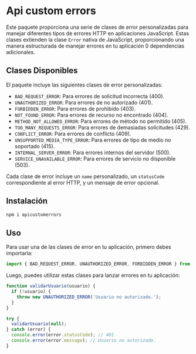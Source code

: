 # Api custom errors
Este paquete proporciona una serie de clases de error personalizadas para manejar diferentes tipos de errores HTTP en aplicaciones JavaScript. Estas clases extienden la clase `Error` nativa de JavaScript, proporcionando una manera estructurada de manejar errores en tu aplicación 0 dependencias adicionales.

## Clases Disponibles

El paquete incluye las siguientes clases de error personalizadas:

- `BAD_REQUEST_ERROR`: Para errores de solicitud incorrecta (400).
- `UNAUTHORIZED_ERROR`: Para errores de no autorizado (401).
- `FORBIDDEN_ERROR`: Para errores de prohibido (403).
- `NOT_FOUND_ERROR`: Para errores de recurso no encontrado (404).
- `METHOD_NOT_ALLOWED_ERROR`: Para errores de método no permitido (405).
- `TOO_MANY_REQUESTS_ERROR`: Para errores de demasiadas solicitudes (429).
- `CONFLICT_ERROR`: Para errores de conflicto (409).
- `UNSUPPORTED_MEDIA_TYPE_ERROR`: Para errores de tipo de medio no soportado (415).
- `INTERNAL_SERVER_ERROR`: Para errores internos del servidor (500).
- `SERVICE_UNAVAILABLE_ERROR`: Para errores de servicio no disponible (503).

Cada clase de error incluye un `name` personalizado, un `statusCode` correspondiente al error HTTP, y un mensaje de error opcional.

## Instalación

```bash
npm i apicustomerrors
```
## Uso
Para usar una de las clases de error en tu aplicación, primero debes importarla:
```JavaScript
import { BAD_REQUEST_ERROR, UNAUTHORIZED_ERROR, FORBIDDEN_ERROR } from 'apicustomerrors';
```
Luego, puedes utilizar estas clases para lanzar errores en tu aplicación:
```JavaScript
function validarUsuario(usuario) {
  if (!usuario) {
    throw new UNAUTHORIZED_ERROR('Usuario no autorizado.');
  }
}

try {
  validarUsuario(null);
} catch (error) {
  console.error(error.statusCode); // 401
  console.error(error.message); // Usuario no autorizado.
}
```

